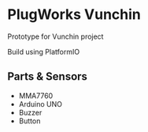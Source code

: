 PlugWorks Vunchin
===

Prototype for Vunchin project

Build using PlatformIO

Parts & Sensors
---

- MMA7760
- Arduino UNO
- Buzzer
- Button
